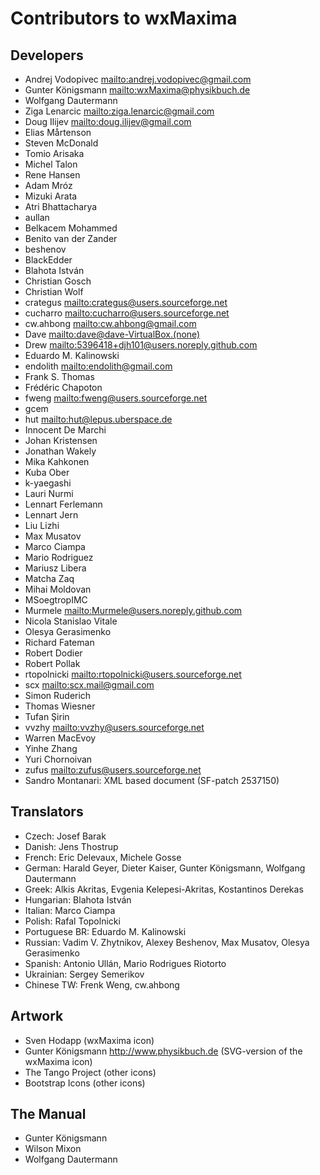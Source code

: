 # Contributors to wxMaxima

## Developers

- Andrej Vodopivec <mailto:andrej.vodopivec@gmail.com>
- Gunter Königsmann <mailto:wxMaxima@physikbuch.de>
- Wolfgang Dautermann
- Ziga Lenarcic <mailto:ziga.lenarcic@gmail.com>
- Doug Ilijev <mailto:doug.ilijev@gmail.com>
- Elias Mårtenson
- Steven McDonald
- Tomio Arisaka
- Michel Talon
- Rene Hansen
- Adam Mróz
- Mizuki Arata
- Atri Bhattacharya
- aullan
- Belkacem Mohammed
- Benito van der Zander
- beshenov
- BlackEdder
- Blahota István
- Christian Gosch
- Christian Wolf
- crategus <mailto:crategus@users.sourceforge.net>
- cucharro <mailto:cucharro@users.sourceforge.net>
- cw.ahbong <mailto:cw.ahbong@gmail.com>
- Dave <mailto:dave@dave-VirtualBox.(none)>
- Drew <mailto:5396418+djh101@users.noreply.github.com>
- Eduardo M. Kalinowski
- endolith <mailto:endolith@gmail.com>
- Frank S. Thomas
- Frédéric Chapoton
- fweng <mailto:fweng@users.sourceforge.net>
- gcem
- hut <mailto:hut@lepus.uberspace.de>
- Innocent De Marchi
- Johan Kristensen
- Jonathan Wakely
- Mika Kahkonen
- Kuba Ober
- k-yaegashi
- Lauri Nurmi
- Lennart Ferlemann
- Lennart Jern
- Liu Lizhi
- Max Musatov
- Marco Ciampa
- Mario Rodriguez
- Mariusz Libera
- Matcha Zaq
- Mihai Moldovan
- MSoegtropIMC
- Murmele <mailto:Murmele@users.noreply.github.com>
- Nicola Stanislao Vitale
- Olesya Gerasimenko
- Richard Fateman
- Robert Dodier
- Robert Pollak
- rtopolnicki <mailto:rtopolnicki@users.sourceforge.net>
- scx <mailto:scx.mail@gmail.com>
- Simon Ruderich
- Thomas Wiesner
- Tufan Şirin
- vvzhy <mailto:vvzhy@users.sourceforge.net>
- Warren MacEvoy
- Yinhe Zhang
- Yuri Chornoivan
- zufus <mailto:zufus@users.sourceforge.net>
- Sandro Montanari: XML based document (SF-patch 2537150)

## Translators

- Czech: Josef Barak
- Danish: Jens Thostrup
- French: Eric Delevaux, Michele Gosse
- German: Harald Geyer, Dieter Kaiser, Gunter Königsmann, Wolfgang Dautermann
- Greek: Alkis Akritas, Evgenia Kelepesi-Akritas, Kostantinos Derekas
- Hungarian: Blahota István
- Italian: Marco Ciampa
- Polish: Rafal Topolnicki
- Portuguese BR: Eduardo M. Kalinowski
- Russian: Vadim V. Zhytnikov, Alexey Beshenov, Max Musatov, Olesya Gerasimenko
- Spanish: Antonio Ullán, Mario Rodrigues Riotorto
- Ukrainian: Sergey Semerikov
- Chinese TW: Frenk Weng, cw.ahbong

## Artwork

- Sven Hodapp (wxMaxima icon)
- Gunter Königsmann <http://www.physikbuch.de> (SVG-version of the wxMaxima icon)
- The Tango Project (other icons)
- Bootstrap Icons (other icons)

## The Manual

- Gunter Königsmann
- Wilson Mixon
- Wolfgang Dautermann

